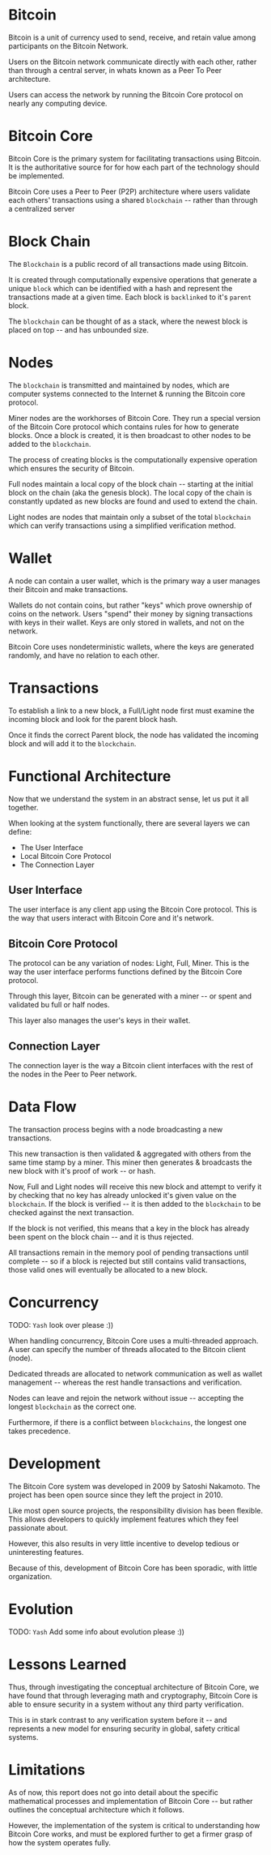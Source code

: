 # Bitcoin
Bitcoin is a unit of currency used to send, receive, and retain value among
participants on the Bitcoin Network.

Users on the Bitcoin network communicate directly with each other, rather than
through a central server, in whats known as a Peer To Peer architecture.

Users can access the network by running the Bitcoin Core protocol on nearly any
computing device.


# Bitcoin Core
Bitcoin Core is the primary system for facilitating transactions using Bitcoin.
It is the authoritative source for for how each part of the technology should be
implemented.

Bitcoin Core uses a Peer to Peer (P2P) architecture where users validate each
others' transactions using a shared `blockchain` -- rather than through
a centralized server


# Block Chain
The `Blockchain` is a public record of all transactions made using Bitcoin.

It is created through computationally expensive operations that generate
a unique `block` which can be identified with a hash and represent the
transactions made at a given time. Each block is `backlinked` to it's `parent`
block.

The `blockchain` can be thought of as a stack, where the newest block is placed
on top -- and has unbounded size.


# Nodes
The `blockchain` is transmitted and maintained by nodes, which are computer
systems connected to the Internet & running the Bitcoin core protocol.

Miner nodes are the workhorses of Bitcoin Core. They run a special version of
the Bitcoin Core protocol which contains rules for how to generate blocks. Once
a block is created, it is then broadcast to other nodes to be added to the
`blockchain`.

The process of creating blocks is the computationally expensive operation which
ensures the security of Bitcoin. 

Full nodes maintain a local copy of the block chain -- starting at the initial
block on the chain (aka the genesis block). The local copy of the chain is
constantly updated as new blocks are found and used to extend the chain.

Light nodes are nodes that maintain only a subset of the total `blockchain`
which can verify transactions using a simplified verification method.


# Wallet
A node can contain a user wallet, which is the primary way a user manages
their Bitcoin and make transactions.

Wallets do not contain coins, but rather "keys" which prove ownership of coins
on the network. Users "spend" their money by signing transactions with keys in
their wallet. Keys are only stored in wallets, and not on the network.

Bitcoin Core uses nondeterministic wallets, where the keys are generated
randomly, and have no relation to each other.


# Transactions
To establish a link to a new block, a Full/Light node first must examine the
incoming block and look for the parent block hash.

Once it finds the correct Parent block, the node has validated the incoming
block and will add it to the `blockchain`.


# Functional Architecture
Now that we understand the system in an abstract sense, let us put it all together.

When looking at the system functionally, there are several layers we can define:
 - The User Interface
 - Local Bitcoin Core Protocol
 - The Connection Layer


## User Interface
The user interface is any client app using the Bitcoin Core protocol. This is
the way that users interact with Bitcoin Core and it's network.

## Bitcoin Core Protocol
The protocol can be any variation of nodes: Light, Full, Miner. This is the way
the user interface performs functions defined by the Bitcoin Core protocol.

Through this layer, Bitcoin can be generated with a miner -- or spent and
validated bu full or half nodes.

This layer also manages the user's keys in their wallet.

## Connection Layer
The connection layer is the way a Bitcoin client interfaces with the rest of the
nodes in the Peer to Peer network.


# Data Flow
The transaction process begins with a node broadcasting a new transactions.

This new transaction is then validated & aggregated with others from the same
time stamp by a miner. This miner then generates & broadcasts the new block with
it's proof of work -- or hash.

Now, Full and Light nodes will receive this new block and attempt to verify it
by checking that no key has already unlocked it's given value on the
`blockchain`. If the block is verified -- it is then added to the `blockchain`
to be checked against the next transaction.

If the block is not verified, this means that a key in the block has already
been spent on the block chain -- and it is thus rejected. 

All transactions remain in the memory pool of pending transactions until
complete -- so if a block is rejected but still contains valid transactions,
those valid ones will eventually be allocated to a new block.


# Concurrency
TODO: `Yash` look over please :))

When handling concurrency, Bitcoin Core uses a multi-threaded approach. A user
can specify the number of threads allocated to the Bitcoin client (node).

Dedicated threads are allocated to network communication as well as wallet
management -- whereas the rest handle transactions and verification.

Nodes can leave and rejoin the network without issue -- accepting
the longest `blockchain` as the correct one.

Furthermore, if there is a conflict between `blockchains`, the longest one takes
precedence.


# Development
The Bitcoin Core system was developed in 2009 by Satoshi Nakamoto. The project
has been open source since they left the project in 2010.

Like most open source projects, the responsibility division has been flexible.
This allows developers to quickly implement features which they feel passionate
about.

However, this also results in very little incentive to develop tedious or
uninteresting features.

Because of this, development of Bitcoin Core has been sporadic, with little
organization.


# Evolution
TODO: `Yash` Add some info about evolution please :))


# Lessons Learned
Thus, through investigating the conceptual architecture of Bitcoin Core, we have
found that through leveraging math and cryptography, Bitcoin Core is able to
ensure security in a system without any third party verification. 

This is in stark contrast to any verification system before it -- and represents
a new model for ensuring security in global, safety critical systems.


# Limitations
As of now, this report does not go into detail about the specific mathematical
processes and implementation of Bitcoin Core -- but rather outlines the
conceptual architecture which it follows. 

However, the implementation of the system is critical to understanding how
Bitcoin Core works, and must be explored further to get a firmer grasp of how
the system operates fully.
